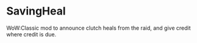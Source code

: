 # SavingHeal
WoW:Classic mod to announce clutch heals from the raid, and give credit where credit is due.
